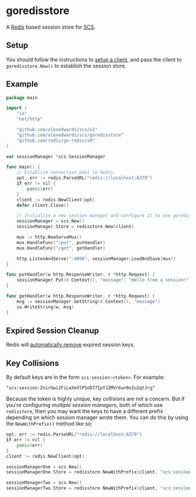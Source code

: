 # goredisstore

A [Redis](github.com/redis/go-redis/v9) based session store for [SCS](https://github.com/alexedwards/scs).

## Setup

You should follow the instructions to [setup a client](https://pkg.go.dev/github.com/redis/go-redis/v9#NewClient), and pass the client to `goredisstore.New()` to establish the session store.

## Example

```go
package main

import (
	"io"
	"net/http"

	"github.com/alexedwards/scs/v2"
	"github.com/alexedwards/scs/goredisstore"
	"github.com/redis/go-redis/v9"
)

var sessionManager *scs.SessionManager

func main() {
	// Establish connection pool to Redis.
	opt, err := redis.ParseURL("redis://localhost:6379")
	if err != nil {
		panic(err)
	}
	client := redis.NewClient(opt)
	defer client.Close()

	// Initialize a new session manager and configure it to use goredisstore as the session store.
	sessionManager = scs.New()
	sessionManager.Store = redisstore.New(client)

	mux := http.NewServeMux()
	mux.HandleFunc("/put", putHandler)
	mux.HandleFunc("/get", getHandler)

	http.ListenAndServe(":4000", sessionManager.LoadAndSave(mux))
}

func putHandler(w http.ResponseWriter, r *http.Request) {
	sessionManager.Put(r.Context(), "message", "Hello from a session!")
}

func getHandler(w http.ResponseWriter, r *http.Request) {
	msg := sessionManager.GetString(r.Context(), "message")
	io.WriteString(w, msg)
}
```

## Expired Session Cleanup

Redis will [automatically remove](http://redis.io/commands/expire#how-redis-expires-keys) expired session keys.

## Key Collisions

By default keys are in the form `scs:session:<token>`. For example:

```
"scs:session:ZnirGwi2FiLwXeVlP5nD77IpfJZMVr6un9oZu2qtJrg"
```

Because the token is highly unique, key collisions are not a concern. But if you're configuring *multiple session managers*, both of which use `redisstore`, then you may want the keys to have a different prefix depending on which session manager wrote them. You can do this by using the `NewWithPrefix()` method like so:

```go
opt, err := redis.ParseURL("redis://localhost:6379")
if err != nil {
    panic(err)
}
client := redis.NewClient(opt)

sessionManagerOne = scs.New()
sessionManagerOne.Store = redisstore.NewWithPrefix(client, "scs:session:1:")

sessionManagerTwo = scs.New()
sessionManagerTwo.Store = redisstore.NewWithPrefix(client, "scs:session:2:")
```

